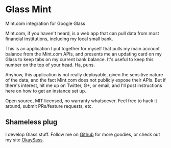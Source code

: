 # Glass Mint
Mint.com integration for Google Glass

Mint.com, if you haven't heard, is a web app that can pull data from most financial institutions, including my local small bank.

This is an application I put together for myself that pulls my main account balance from the Mint.com APIs, and presents me an updating card on my Glass to keep tabs on my current bank balance. It's useful to keep this number on the top of your head. Ha, puns.

Anyhow, this application is not really deployable, given the sensitive nature of the data, and the fact Mint.com does not publicly expose their APIs. But if there's interest, hit me up on Twitter, G+, or email, and I'll post instructions here on how to get an instance set up.

Open source, MIT licensed, no warranty whatsoever. Feel free to hack it around, submit PRs/feature requests, etc.

## Shameless plug

I develop Glass stuff. Follow me on [Github](https://github.com/jaxbot) for more goodies, or check out my site [OkaySass](http://okaysass.com/).

